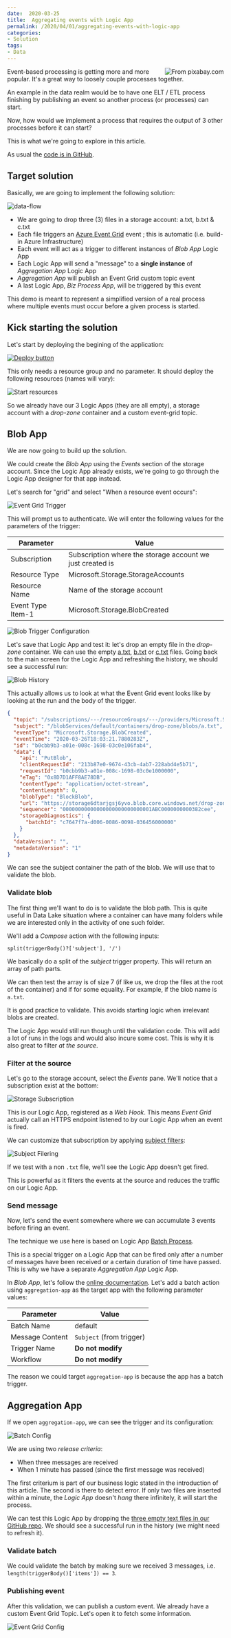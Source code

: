 ```yaml
---
date:  2020-03-25
title:  Aggregating events with Logic App
permalink: /2020/04/01/aggregating-events-with-logic-app
categories:
- Solution
tags:
- Data
---
```

<img style="float:right;padding-left:20px;" title="From pixabay.com" src="/assets/posts/2020/2/aggregating-events-with-logic-app/merging.jpg" />

Event-based processing is getting more and more popular.  It's a great way to loosely couple processes together.

An example in the data realm would be to have one ELT / ETL process finishing by publishing an event so another process (or processes) can start.

Now, how would we implement a process that requires the output of 3 other processes before it can start?

This is what we're going to explore in this article.

As usual the [code is in GitHub](https://github.com/vplauzon/messaging/tree/master/aggregating-event-grid-logic-app).

## Target solution

Basically, we are going to implement the following solution:

![data-flow](/assets/posts/2020/2/aggregating-events-with-logic-app/data-flow.png)

* We are going to drop three (3) files in a storage account:  a.txt, b.txt & c.txt
* Each file triggers an [Azure Event Grid](https://docs.microsoft.com/en-us/azure/event-grid/overview) event ; this is automatic (i.e. build-in Azure Infrastructure)
* Each event will act as a trigger to different instances of *Blob App* Logic App
* Each Logic App will send a "message" to a **single instance** of *Aggregation App* Logic App
* *Aggregation App* will publish an Event Grid custom topic event
* A last Logic App, *Biz Process App*, will be triggered by this event

This demo is meant to represent a simplified version of a real process where multiple events must occur before a given process is started.

## Kick starting the solution

Let's start by deploying the begining of the application:

[![Deploy button](http://azuredeploy.net/deploybutton.png)](https://portal.azure.com/#create/Microsoft.Template/uri/https%3A%2F%2Fraw.githubusercontent.com%2Fvplauzon%2Fmessaging%2Fmaster%2Faggregating-event-grid-logic-app%2Fdeploy-start.json)

This only needs a resource group and no parameter.  It should deploy the following resources (names will vary):

![Start resources](/assets/posts/2020/2/aggregating-events-with-logic-app/start-resources.png)

So we already have our 3 Logic Apps (they are all empty), a storage account with a *drop-zone* container and a custom event-grid topic.

## Blob App

We are now going to build up the solution.

We could create the *Blob App* using the *Events* section of the storage account.  Since the Logic App already exists, we're going to go through the Logic App designer for that app instead.

Let's search for "grid" and select "When a resource event occurs":

![Event Grid Trigger](/assets/posts/2020/2/aggregating-events-with-logic-app/event-grid-trigger.png)

This will prompt us to authenticate.  We will enter the following values for the parameters of the trigger:

Parameter|Value
-|-
Subscription|Subscription where the storage account we just created is
Resource Type|Microsoft.Storage.StorageAccounts
Resource Name|Name of the storage account
Event Type Item-1|Microsoft.Storage.BlobCreated

![Blob Trigger Configuration](/assets/posts/2020/2/aggregating-events-with-logic-app/blob-trigger-config.png)

Let's save that Logic App and test it:  let's drop an empty file in the *drop-zone* container.  We can use the empty [a.txt](https://github.com/vplauzon/messaging/blob/master/aggregating-event-grid-logic-app/a.txt), [b.txt](https://github.com/vplauzon/messaging/blob/master/aggregating-event-grid-logic-app/b.txt) or [c.txt](https://github.com/vplauzon/messaging/blob/master/aggregating-event-grid-logic-app/c.txt) files.  Going back to the main screen for the Logic App and refreshing the history, we should see a successful run:

![Blob History](/assets/posts/2020/2/aggregating-events-with-logic-app/blob-history.png)

This actually allows us to look at what the Event Grid event looks like by looking at the run and the body of the trigger.

```json
{
  "topic": "/subscriptions/---/resourceGroups/---/providers/Microsoft.Storage/storageAccounts/storage6dtarjgsj6yvo",
  "subject": "/blobServices/default/containers/drop-zone/blobs/a.txt",
  "eventType": "Microsoft.Storage.BlobCreated",
  "eventTime": "2020-03-26T18:03:21.7880283Z",
  "id": "b0cbb9b3-a01e-008c-1698-03c0e106fab4",
  "data": {
    "api": "PutBlob",
    "clientRequestId": "213b87e0-9674-43cb-4ab7-228abd4e5b71",
    "requestId": "b0cbb9b3-a01e-008c-1698-03c0e1000000",
    "eTag": "0x8D7D1AFF8AE78DB",
    "contentType": "application/octet-stream",
    "contentLength": 0,
    "blobType": "BlockBlob",
    "url": "https://storage6dtarjgsj6yvo.blob.core.windows.net/drop-zone/a.txt",
    "sequencer": "00000000000000000000000000001ABC0000000000382cee",
    "storageDiagnostics": {
      "batchId": "c7647f7a-d006-0086-0098-036456000000"
    }
  },
  "dataVersion": "",
  "metadataVersion": "1"
}
```

We can see the subject container the path of the blob.  We will use that to validate the blob.

### Validate blob

The first thing we'll want to do is to validate the blob path.  This is quite useful in Data Lake situation where a container can have many folders while we are interested only in the activity of one such folder.

We'll add a *Compose* action with the following inputs:

```
split(triggerBody()?['subject'], '/')
```

We basically do a split of the *subject* trigger property.  This will return an array of path parts.

We can then test the array is of size 7 (if like us, we drop the files at the root of the container) and if for some equality.  For example, if the blob name is `a.txt`.

It is good practice to validate.  This avoids starting logic when irrelevant blobs are created.

The Logic App would still run though until the validation code.  This will add a lot of runs in the logs and would also incure some cost.  This is why it is also great to filter *at the source*.

### Filter at the source

Let's go to the storage account, select the *Events* pane.  We'll notice that a subscription exist at the bottom:

![Storage Subscription](/assets/posts/2020/2/aggregating-events-with-logic-app/storage-subscription.png)

This is our Logic App, registered as a *Web Hook*.  This means *Event Grid* actually call an HTTPS endpoint listened to by our Logic App when an event is fired.

We can customize that subscription by applying [subject filters](https://docs.microsoft.com/en-us/azure/event-grid/event-filtering#subject-filtering):

![Subject Filering](/assets/posts/2020/2/aggregating-events-with-logic-app/subject-filering.png)

If we test with a non `.txt` file, we'll see the Logic App doesn't get fired.

This is powerful as it filters the events at the source and reduces the traffic on our Logic App.

### Send message

Now, let's send the event somewhere where we can accumulate 3 events before firing an event.

The technique we use here is based on Logic App [Batch Process](https://docs.microsoft.com/en-us/azure/logic-apps/logic-apps-batch-process-send-receive-messages).

This is a special trigger on a Logic App that can be fired only after a number of messages have been received or a certain duration of time have passed.  This is why we have a separate *Aggregation App* Logic App.

In *Blob App*, let's follow the [online documentation](https://docs.microsoft.com/en-us/azure/logic-apps/logic-apps-batch-process-send-receive-messages).  Let's add a batch action using `aggregation-app` as the target app with the following parameter values:

Parameter|Value
-|-
Batch Name|default
Message Content|`Subject` (from trigger)
Trigger Name|**Do not modify**
Workflow|**Do not modify**

The reason we could target `aggregation-app` is because the app has a batch trigger.

## Aggregation App

If we open `aggregation-app`, we can see the trigger and its configuration:

![Batch Config](/assets/posts/2020/2/aggregating-events-with-logic-app/batch-config.png)

We are using two *release criteria*:

*   When three messages are received
* When 1 minute has passed (since the first message was received)

The first criterium is part of our business logic stated in the introduction of this article.  The second is there to detect error.  If only two files are inserted within a minute, the *Logic App* doesn't *hang* there infinitely, it will start the process.

We can test this Logic App by dropping the [three empty text files in our GitHub repo](https://github.com/vplauzon/messaging/tree/master/aggregating-event-grid-logic-app).  We should see a successful run in the history (we might need to refresh it).

### Validate batch

We could validate the batch by making sure we received 3 messages, i.e. `length(triggerBody()['items']) == 3`.

### Publishing event

After this validation, we can publish a custom event.  We already have a custom Event Grid Topic.  Let's open it to fetch some information.

![Event Grid Config](/assets/posts/2020/2/aggregating-events-with-logic-app/event-grid-config.png)

